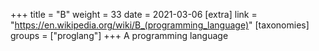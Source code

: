 +++
title = "B"
weight = 33
date = 2021-03-06
[extra]
link = "https://en.wikipedia.org/wiki/B_(programming_language)"
[taxonomies]
groups = ["proglang"]
+++
A programming language

